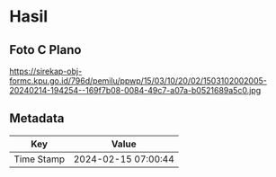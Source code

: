 # Hasil

## Foto C Plano

https://sirekap-obj-formc.kpu.go.id/796d/pemilu/ppwp/15/03/10/20/02/1503102002005-20240214-194254--169f7b08-0084-49c7-a07a-b0521689a5c0.jpg


## Metadata

| Key        | Value               |
| ---------- | ------------------- |
| Time Stamp | 2024-02-15 07:00:44 |



